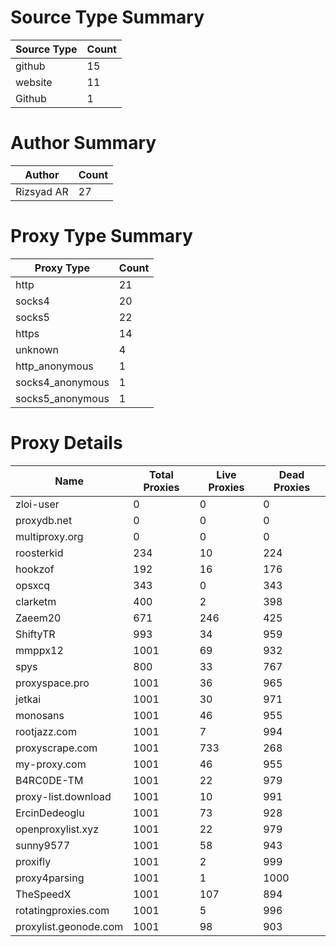# Source Type Summary

| Source Type | Count |
|-------------|-------|
| github | 15 |
| website | 11 |
| Github | 1 |


# Author Summary

| Author | Count |
|--------|-------|
| Rizsyad AR | 27 |


# Proxy Type Summary

| Proxy Type | Count |
|------------|-------|
| http | 21 |
| socks4 | 20 |
| socks5 | 22 |
| https | 14 |
| unknown | 4 |
| http_anonymous | 1 |
| socks4_anonymous | 1 |
| socks5_anonymous | 1 |


# Proxy Details

| Name | Total Proxies | Live Proxies | Dead Proxies |
|------|---------------|--------------|---------------|
| zloi-user | 0 | 0 | 0 |
| proxydb.net | 0 | 0 | 0 |
| multiproxy.org | 0 | 0 | 0 |
| roosterkid | 234 | 10 | 224 |
| hookzof | 192 | 16 | 176 |
| opsxcq | 343 | 0 | 343 |
| clarketm | 400 | 2 | 398 |
| Zaeem20 | 671 | 246 | 425 |
| ShiftyTR | 993 | 34 | 959 |
| mmppx12 | 1001 | 69 | 932 |
| spys | 800 | 33 | 767 |
| proxyspace.pro | 1001 | 36 | 965 |
| jetkai | 1001 | 30 | 971 |
| monosans | 1001 | 46 | 955 |
| rootjazz.com | 1001 | 7 | 994 |
| proxyscrape.com | 1001 | 733 | 268 |
| my-proxy.com | 1001 | 46 | 955 |
| B4RC0DE-TM | 1001 | 22 | 979 |
| proxy-list.download | 1001 | 10 | 991 |
| ErcinDedeoglu | 1001 | 73 | 928 |
| openproxylist.xyz | 1001 | 22 | 979 |
| sunny9577 | 1001 | 58 | 943 |
| proxifly | 1001 | 2 | 999 |
| proxy4parsing | 1001 | 1 | 1000 |
| TheSpeedX | 1001 | 107 | 894 |
| rotatingproxies.com | 1001 | 5 | 996 |
| proxylist.geonode.com | 1001 | 98 | 903 |
